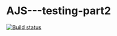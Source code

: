 # AJS---testing-part2

[![Build status](https://ci.appveyor.com/api/projects/status/7tg5u8sn2r24jbx4?svg=true)](https://ci.appveyor.com/project/Ildar2805/ajs-testing-part2)
